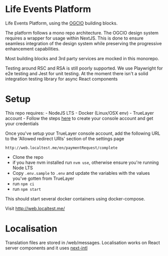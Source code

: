 # Life Events Platform
Life Events Platform, using the [OGCIO](https://www.ogcio.gov.ie/) building blocks.

The platform follows a mono repo architecture.
The OGCIO design system requires a wrapper for usage within NextJS. This is done to ensure seamless integration of the design system while preserving the progressive enhancement capabilities.

Most building blocks and 3rd party services are mocked in this monorepo.

Testing around RSC and RSA is still poorly supported. We use Playwright for e2e testing and Jest for unit testing. At the moment there isn't a solid integration testing library for async React components

# Setup
This repo requires:
    - NodeJS LTS
    - Docker (Linux/OSX env)
    - TrueLayer account - Follow the steps [here](https://docs.truelayer.com/docs/quickstart-create-a-console-account) to create your console account and get your credentials

Once you've setup your TrueLayer console account, add the following URL to the 'Allowed redirect URIs' section of the settings page

```
http://web.localtest.me/en/paymentRequest/complete
```

- Clone the repo
- if you have nvm installed run `nvm use`, otherwise ensure you're running Node LTS
- Copy `.env.sample` to `.env` and update the variables with the values you've gotten from TrueLayer
- run `npm ci`
- run `npm start`

This should start several docker containers using docker-compose.

Visit http://web.localtest.me/

# Localisation

Translation files are stored in /web/messages. Localisation works on React server components and it uses [next-intl](https://next-intl-docs.vercel.app/)
